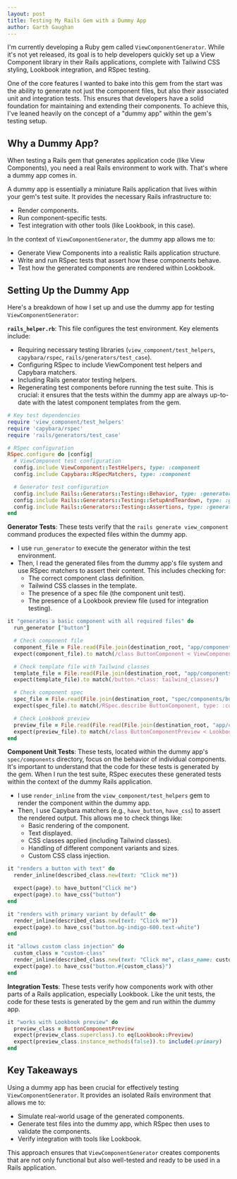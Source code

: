 ```yaml
---
layout: post
title: Testing My Rails Gem with a Dummy App
author: Garth Gaughan
---
```


I'm currently developing a Ruby gem called `ViewComponentGenerator`. While it's not yet released, its goal is to help developers quickly set up a View Component library in their Rails applications, complete with Tailwind CSS styling, Lookbook integration, and RSpec testing.

One of the core features I wanted to bake into this gem from the start was the ability to generate not just the component files, but also their associated unit and integration tests. This ensures that developers have a solid foundation for maintaining and extending their components. To achieve this, I've leaned heavily on the concept of a "dummy app" within the gem's testing setup.

## Why a Dummy App?

When testing a Rails gem that generates application code (like View Components), you need a real Rails environment to work with. That's where a dummy app comes in.

A dummy app is essentially a miniature Rails application that lives within your gem's test suite. It provides the necessary Rails infrastructure to:

* Render components.
* Run component-specific tests.
* Test integration with other tools (like Lookbook, in this case).

In the context of `ViewComponentGenerator`, the dummy app allows me to:

* Generate View Components into a realistic Rails application structure.
* Write and run RSpec tests that assert how these components behave.
* Test how the generated components are rendered within Lookbook.

## Setting Up the Dummy App

Here's a breakdown of how I set up and use the dummy app for testing `ViewComponentGenerator`:

**`rails_helper.rb`**: This file configures the test environment. Key elements include:

* Requiring necessary testing libraries (`view_component/test_helpers`, `capybara/rspec`, `rails/generators/test_case`).
* Configuring RSpec to include ViewComponent test helpers and Capybara matchers.
* Including Rails generator testing helpers.
* Regenerating test components before running the test suite. This is crucial: it ensures that the tests within the dummy app are always up-to-date with the latest component templates from the gem.

```ruby
# Key test dependencies
require 'view_component/test_helpers'
require 'capybara/rspec'
require 'rails/generators/test_case'

# RSpec configuration
RSpec.configure do |config|
  # ViewComponent test configuration
  config.include ViewComponent::TestHelpers, type: :component
  config.include Capybara::RSpecMatchers, type: :component

  # Generator test configuration
  config.include Rails::Generators::Testing::Behavior, type: :generator
  config.include Rails::Generators::Testing::SetupAndTeardown, type: :generator
  config.include Rails::Generators::Testing::Assertions, type: :generator
end
```

**Generator Tests**: These tests verify that the `rails generate view_component` command produces the expected files within the dummy app.

* I use `run_generator` to execute the generator within the test environment.
* Then, I read the generated files from the dummy app's file system and use RSpec matchers to assert their content. This includes checking for:
    * The correct component class definition.
    * Tailwind CSS classes in the template.
    * The presence of a spec file (the component unit test).
    * The presence of a Lookbook preview file (used for integration testing).

```ruby
it "generates a basic component with all required files" do
  run_generator ["button"]

  # Check component file
  component_file = File.read(File.join(destination_root, "app/components/button_component.rb"))
  expect(component_file).to match(/class ButtonComponent < ViewComponent::Base/)

  # Check template file with Tailwind classes
  template_file = File.read(File.join(destination_root, "app/components/button_component.html.erb"))
  expect(template_file).to match(/button.*class: tailwind_classes/)

  # Check component spec
  spec_file = File.read(File.join(destination_root, "spec/components/button_component_spec.rb"))
  expect(spec_file).to match(/RSpec.describe ButtonComponent, type: :component/)

  # Check Lookbook preview
  preview_file = File.read(File.read(File.join(destination_root, "app/components/previews/button_component_preview.rb")))
  expect(preview_file).to match(/class ButtonComponentPreview < Lookbook::Preview/)
end
```

**Component Unit Tests**: These tests, located within the dummy app's `spec/components` directory, focus on the behavior of individual components. It's important to understand that the code for these tests is generated by the gem. When I run the test suite, RSpec executes these generated tests within the context of the dummy Rails application.

* I use `render_inline` from the `view_component/test_helpers` gem to render the component within the dummy app.
* Then, I use Capybara matchers (e.g., `have_button`, `have_css`) to assert the rendered output. This allows me to check things like:
    * Basic rendering of the component.
    * Text displayed.
    * CSS classes applied (including Tailwind classes).
    * Handling of different component variants and sizes.
    * Custom CSS class injection.

```ruby
it "renders a button with text" do
  render_inline(described_class.new(text: "Click me"))

  expect(page).to have_button("Click me")
  expect(page).to have_css("button")
end

it "renders with primary variant by default" do
  render_inline(described_class.new(text: "Click me"))
  expect(page).to have_css("button.bg-indigo-600.text-white")
end

it "allows custom class injection" do
  custom_class = "custom-class"
  render_inline(described_class.new(text: "Click me", class_name: custom_class))
  expect(page).to have_css("button.#{custom_class}")
end
```

**Integration Tests**: These tests verify how components work with other parts of a Rails application, especially Lookbook. Like the unit tests, the code for these tests is generated by the gem and run within the dummy app.

```ruby
it "works with Lookbook preview" do
  preview_class = ButtonComponentPreview
  expect(preview_class.superclass).to eq(Lookbook::Preview)
  expect(preview_class.instance_methods(false)).to include(:primary)
end
```

## Key Takeaways

Using a dummy app has been crucial for effectively testing `ViewComponentGenerator`. It provides an isolated Rails environment that allows me to:

* Simulate real-world usage of the generated components.
* Generate test files into the dummy app, which RSpec then uses to validate the components.
* Verify integration with tools like Lookbook.

This approach ensures that `ViewComponentGenerator` creates components that are not only functional but also well-tested and ready to be used in a Rails application.
```
